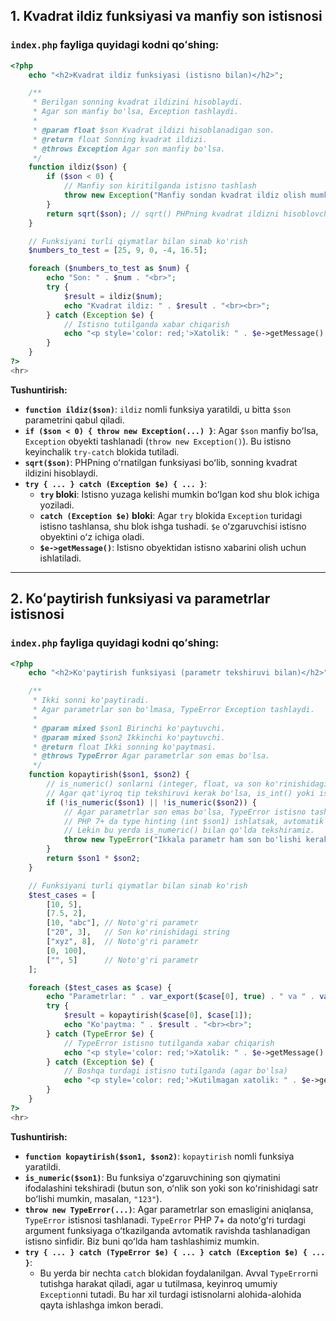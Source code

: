 ## 1\. Kvadrat ildiz funksiyasi va manfiy son istisnosi

### `index.php` fayliga quyidagi kodni qoʻshing:

```php
<?php
    echo "<h2>Kvadrat ildiz funksiyasi (istisno bilan)</h2>";

    /**
     * Berilgan sonning kvadrat ildizini hisoblaydi.
     * Agar son manfiy bo'lsa, Exception tashlaydi.
     *
     * @param float $son Kvadrat ildizi hisoblanadigan son.
     * @return float Sonning kvadrat ildizi.
     * @throws Exception Agar son manfiy bo'lsa.
     */
    function ildiz($son) {
        if ($son < 0) {
            // Manfiy son kiritilganda istisno tashlash
            throw new Exception("Manfiy sondan kvadrat ildiz olish mumkin emas!");
        }
        return sqrt($son); // sqrt() PHPning kvadrat ildizni hisoblovchi funksiyasi
    }

    // Funksiyani turli qiymatlar bilan sinab ko'rish
    $numbers_to_test = [25, 9, 0, -4, 16.5];

    foreach ($numbers_to_test as $num) {
        echo "Son: " . $num . "<br>";
        try {
            $result = ildiz($num);
            echo "Kvadrat ildiz: " . $result . "<br><br>";
        } catch (Exception $e) {
            // Istisno tutilganda xabar chiqarish
            echo "<p style='color: red;'>Xatolik: " . $e->getMessage() . "</p><br>";
        }
    }
?>
<hr>
```

**Tushuntirish:**

  * **`function ildiz($son)`**: `ildiz` nomli funksiya yaratildi, u bitta `$son` parametrini qabul qiladi.
  * **`if ($son < 0) { throw new Exception(...) }`**: Agar `$son` manfiy boʻlsa, `Exception` obyekti tashlanadi (`throw new Exception()`). Bu istisno keyinchalik `try-catch` blokida tutiladi.
  * **`sqrt($son)`**: PHPning oʻrnatilgan funksiyasi boʻlib, sonning kvadrat ildizini hisoblaydi.
  * **`try { ... } catch (Exception $e) { ... }`**:
      * **`try` bloki**: Istisno yuzaga kelishi mumkin boʻlgan kod shu blok ichiga yoziladi.
      * **`catch (Exception $e)` bloki**: Agar `try` blokida `Exception` turidagi istisno tashlansa, shu blok ishga tushadi. `$e` oʻzgaruvchisi istisno obyektini oʻz ichiga oladi.
      * **`$e->getMessage()`**: Istisno obyektidan istisno xabarini olish uchun ishlatiladi.

-----

## 2\. Koʻpaytirish funksiyasi va parametrlar istisnosi

### `index.php` fayliga quyidagi kodni qoʻshing:

```php
<?php
    echo "<h2>Ko'paytirish funksiyasi (parametr tekshiruvi bilan)</h2>";

    /**
     * Ikki sonni ko'paytiradi.
     * Agar parametrlar son bo'lmasa, TypeError Exception tashlaydi.
     *
     * @param mixed $son1 Birinchi ko'paytuvchi.
     * @param mixed $son2 Ikkinchi ko'paytuvchi.
     * @return float Ikki sonning ko'paytmasi.
     * @throws TypeError Agar parametrlar son emas bo'lsa.
     */
    function kopaytirish($son1, $son2) {
        // is_numeric() sonlarni (integer, float, va son ko'rinishidagi stringlar) tekshiradi.
        // Agar qat'iyroq tip tekshiruvi kerak bo'lsa, is_int() yoki is_float() ishlatish mumkin.
        if (!is_numeric($son1) || !is_numeric($son2)) {
            // Agar parametrlar son emas bo'lsa, TypeError istisno tashlash
            // PHP 7+ da type hinting (int $son1) ishlatsak, avtomatik TypeError tashlaydi.
            // Lekin bu yerda is_numeric() bilan qo'lda tekshiramiz.
            throw new TypeError("Ikkala parametr ham son bo'lishi kerak!");
        }
        return $son1 * $son2;
    }

    // Funksiyani turli qiymatlar bilan sinab ko'rish
    $test_cases = [
        [10, 5],
        [7.5, 2],
        [10, "abc"], // Noto'g'ri parametr
        ["20", 3],   // Son ko'rinishidagi string
        ["xyz", 8],  // Noto'g'ri parametr
        [0, 100],
        ["", 5]      // Noto'g'ri parametr
    ];

    foreach ($test_cases as $case) {
        echo "Parametrlar: " . var_export($case[0], true) . " va " . var_export($case[1], true) . "<br>";
        try {
            $result = kopaytirish($case[0], $case[1]);
            echo "Ko'paytma: " . $result . "<br><br>";
        } catch (TypeError $e) {
            // TypeError istisno tutilganda xabar chiqarish
            echo "<p style='color: red;'>Xatolik: " . $e->getMessage() . "</p><br>";
        } catch (Exception $e) {
            // Boshqa turdagi istisno tutilganda (agar bo'lsa)
            echo "<p style='color: red;'>Kutilmagan xatolik: " . $e->getMessage() . "</p><br>";
        }
    }
?>
<hr>
```

**Tushuntirish:**

  * **`function kopaytirish($son1, $son2)`**: `kopaytirish` nomli funksiya yaratildi.
  * **`is_numeric($son1)`**: Bu funksiya oʻzgaruvchining son qiymatini ifodalashini tekshiradi (butun son, oʻnlik son yoki son koʻrinishidagi satr boʻlishi mumkin, masalan, `"123"`).
  * **`throw new TypeError(...)`**: Agar parametrlar son emasligini aniqlansa, `TypeError` istisnosi tashlanadi. `TypeError` PHP 7+ da notoʻgʻri turdagi argument funksiyaga oʻtkazilganda avtomatik ravishda tashlanadigan istisno sinfidir. Biz buni qoʻlda ham tashlashimiz mumkin.
  * **`try { ... } catch (TypeError $e) { ... } catch (Exception $e) { ... }`**:
      * Bu yerda bir nechta `catch` blokidan foydalanilgan. Avval `TypeError`ni tutishga harakat qiladi, agar u tutilmasa, keyinroq umumiy `Exception`ni tutadi. Bu har xil turdagi istisnolarni alohida-alohida qayta ishlashga imkon beradi.